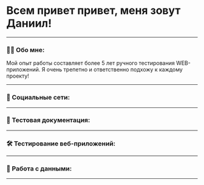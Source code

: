 # Всем привет привет, меня зовут Даниил!

---

### 👨‍💻 Обо мне:

Мой опыт работы составляет более 5 лет ручного тестирования WEB-приложений. Я очень трепетно и ответственно подхожу к каждому проекту!

---
### 🤝 Социальные сети:

---

### 📁 Тестовая документация:


---

### 🛠 Тестирование веб-приложений:


---

### 💾 Работа с данными:


---
